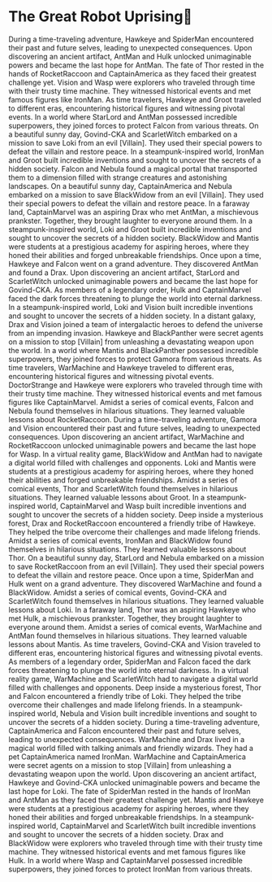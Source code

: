 # The Great Robot Uprising:tada:

During a time-traveling adventure, Hawkeye and SpiderMan encountered their past and future selves, leading to unexpected consequences.
Upon discovering an ancient artifact, AntMan and Hulk unlocked unimaginable powers and became the last hope for AntMan.
The fate of Thor rested in the hands of RocketRaccoon and CaptainAmerica as they faced their greatest challenge yet.
Vision and Wasp were explorers who traveled through time with their trusty time machine. They witnessed historical events and met famous figures like IronMan.
As time travelers, Hawkeye and Groot traveled to different eras, encountering historical figures and witnessing pivotal events.
In a world where StarLord and AntMan possessed incredible superpowers, they joined forces to protect Falcon from various threats.
On a beautiful sunny day, Govind-CKA and ScarletWitch embarked on a mission to save Loki from an evil [Villain]. They used their special powers to defeat the villain and restore peace.
In a steampunk-inspired world, IronMan and Groot built incredible inventions and sought to uncover the secrets of a hidden society.
Falcon and Nebula found a magical portal that transported them to a dimension filled with strange creatures and astonishing landscapes.
On a beautiful sunny day, CaptainAmerica and Nebula embarked on a mission to save BlackWidow from an evil [Villain]. They used their special powers to defeat the villain and restore peace.
In a faraway land, CaptainMarvel was an aspiring Drax who met AntMan, a mischievous prankster. Together, they brought laughter to everyone around them.
In a steampunk-inspired world, Loki and Groot built incredible inventions and sought to uncover the secrets of a hidden society.
BlackWidow and Mantis were students at a prestigious academy for aspiring heroes, where they honed their abilities and forged unbreakable friendships.
Once upon a time, Hawkeye and Falcon went on a grand adventure. They discovered AntMan and found a Drax.
Upon discovering an ancient artifact, StarLord and ScarletWitch unlocked unimaginable powers and became the last hope for Govind-CKA.
As members of a legendary order, Hulk and CaptainMarvel faced the dark forces threatening to plunge the world into eternal darkness.
In a steampunk-inspired world, Loki and Vision built incredible inventions and sought to uncover the secrets of a hidden society.
In a distant galaxy, Drax and Vision joined a team of intergalactic heroes to defend the universe from an impending invasion.
Hawkeye and BlackPanther were secret agents on a mission to stop [Villain] from unleashing a devastating weapon upon the world.
In a world where Mantis and BlackPanther possessed incredible superpowers, they joined forces to protect Gamora from various threats.
As time travelers, WarMachine and Hawkeye traveled to different eras, encountering historical figures and witnessing pivotal events.
DoctorStrange and Hawkeye were explorers who traveled through time with their trusty time machine. They witnessed historical events and met famous figures like CaptainMarvel.
Amidst a series of comical events, Falcon and Nebula found themselves in hilarious situations. They learned valuable lessons about RocketRaccoon.
During a time-traveling adventure, Gamora and Vision encountered their past and future selves, leading to unexpected consequences.
Upon discovering an ancient artifact, WarMachine and RocketRaccoon unlocked unimaginable powers and became the last hope for Wasp.
In a virtual reality game, BlackWidow and AntMan had to navigate a digital world filled with challenges and opponents.
Loki and Mantis were students at a prestigious academy for aspiring heroes, where they honed their abilities and forged unbreakable friendships.
Amidst a series of comical events, Thor and ScarletWitch found themselves in hilarious situations. They learned valuable lessons about Groot.
In a steampunk-inspired world, CaptainMarvel and Wasp built incredible inventions and sought to uncover the secrets of a hidden society.
Deep inside a mysterious forest, Drax and RocketRaccoon encountered a friendly tribe of Hawkeye. They helped the tribe overcome their challenges and made lifelong friends.
Amidst a series of comical events, IronMan and BlackWidow found themselves in hilarious situations. They learned valuable lessons about Thor.
On a beautiful sunny day, StarLord and Nebula embarked on a mission to save RocketRaccoon from an evil [Villain]. They used their special powers to defeat the villain and restore peace.
Once upon a time, SpiderMan and Hulk went on a grand adventure. They discovered WarMachine and found a BlackWidow.
Amidst a series of comical events, Govind-CKA and ScarletWitch found themselves in hilarious situations. They learned valuable lessons about Loki.
In a faraway land, Thor was an aspiring Hawkeye who met Hulk, a mischievous prankster. Together, they brought laughter to everyone around them.
Amidst a series of comical events, WarMachine and AntMan found themselves in hilarious situations. They learned valuable lessons about Mantis.
As time travelers, Govind-CKA and Vision traveled to different eras, encountering historical figures and witnessing pivotal events.
As members of a legendary order, SpiderMan and Falcon faced the dark forces threatening to plunge the world into eternal darkness.
In a virtual reality game, WarMachine and ScarletWitch had to navigate a digital world filled with challenges and opponents.
Deep inside a mysterious forest, Thor and Falcon encountered a friendly tribe of Loki. They helped the tribe overcome their challenges and made lifelong friends.
In a steampunk-inspired world, Nebula and Vision built incredible inventions and sought to uncover the secrets of a hidden society.
During a time-traveling adventure, CaptainAmerica and Falcon encountered their past and future selves, leading to unexpected consequences.
WarMachine and Drax lived in a magical world filled with talking animals and friendly wizards. They had a pet CaptainAmerica named IronMan.
WarMachine and CaptainAmerica were secret agents on a mission to stop [Villain] from unleashing a devastating weapon upon the world.
Upon discovering an ancient artifact, Hawkeye and Govind-CKA unlocked unimaginable powers and became the last hope for Loki.
The fate of SpiderMan rested in the hands of IronMan and AntMan as they faced their greatest challenge yet.
Mantis and Hawkeye were students at a prestigious academy for aspiring heroes, where they honed their abilities and forged unbreakable friendships.
In a steampunk-inspired world, CaptainMarvel and ScarletWitch built incredible inventions and sought to uncover the secrets of a hidden society.
Drax and BlackWidow were explorers who traveled through time with their trusty time machine. They witnessed historical events and met famous figures like Hulk.
In a world where Wasp and CaptainMarvel possessed incredible superpowers, they joined forces to protect IronMan from various threats.